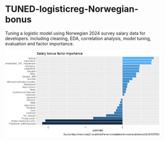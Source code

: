 # TUNED-logisticreg-Norwegian-bonus
Tuning a logistic model using Norwegian 2024 survey salary data for developers. Including cleaning, EDA, correlation analysis, model tuning, evaluation and factor importance.

![Bonus estimates](https://github.com/HNordholm/TUNED-logisticreg-Norwegian-bonus/blob/main/Estimatesforbonus.png?raw=true)

